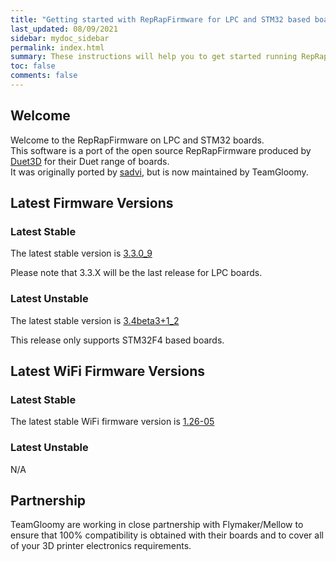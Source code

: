 ```yaml
---
title: "Getting started with RepRapFirmware for LPC and STM32 based boards"
last_updated: 08/09/2021
sidebar: mydoc_sidebar
permalink: index.html
summary: These instructions will help you to get started running RepRapFirmware on your LPC or STM32 based 3D printer board
toc: false
comments: false
---
```


## Welcome

Welcome to the RepRapFirmware on LPC and STM32 boards.  
This software is a port of the open source RepRapFirmware produced by [Duet3D](http://www.duet3d.com) for their Duet range of boards.  
It was originally ported by [sadvi](https://github.com/sdavi), but is now maintained by TeamGloomy.

## Latest Firmware Versions

### Latest Stable

The latest stable version is [3.3.0_9](https://github.com/gloomyandy/RepRapFirmware/releases/tag/v3.3.0_9)

Please note that 3.3.X will be the last release for LPC boards.

### Latest Unstable

The latest stable version is [3.4beta3+1_2](https://github.com/gloomyandy/RepRapFirmware/releases/tag/v3.4.0beta3%2B1_2)

This release only supports STM32F4 based boards.

## Latest WiFi Firmware Versions

### Latest Stable

The latest stable WiFi firmware version is [1.26-05](https://github.com/gloomyandy/DuetWiFiSocketServer/releases/tag/V1.26-05)

### Latest Unstable

N/A

## Partnership

TeamGloomy are working in close partnership with Flymaker/Mellow to ensure that 100% compatibility is obtained with their boards and to cover all of your 3D printer electronics requirements.  